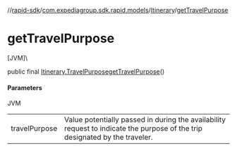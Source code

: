 //[rapid-sdk](../../../index.md)/[com.expediagroup.sdk.rapid.models](../index.md)/[Itinerary](index.md)/[getTravelPurpose](get-travel-purpose.md)

# getTravelPurpose

[JVM]\

public final [Itinerary.TravelPurpose](-travel-purpose/index.md)[getTravelPurpose](get-travel-purpose.md)()

#### Parameters

JVM

| | |
|---|---|
| travelPurpose | Value potentially passed in during the availability request to indicate the purpose of the trip designated by the traveler. |
